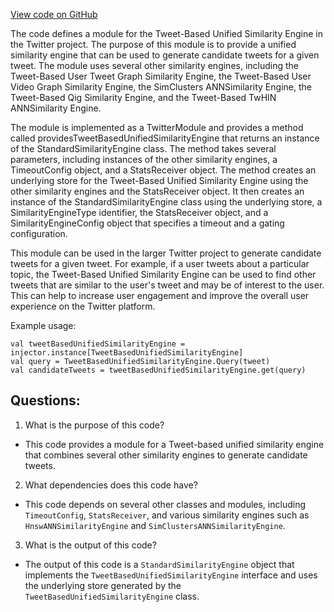 [View code on GitHub](https://github.com/misbahsy/the-algorithm/cr-mixer/server/src/main/scala/com/twitter/cr_mixer/module/similarity_engine/TweetBasedUnifiedSimilarityEngineModule.scala)

The code defines a module for the Tweet-Based Unified Similarity Engine in the Twitter project. The purpose of this module is to provide a unified similarity engine that can be used to generate candidate tweets for a given tweet. The module uses several other similarity engines, including the Tweet-Based User Tweet Graph Similarity Engine, the Tweet-Based User Video Graph Similarity Engine, the SimClusters ANNSimilarity Engine, the Tweet-Based Qig Similarity Engine, and the Tweet-Based TwHIN ANNSimilarity Engine. 

The module is implemented as a TwitterModule and provides a method called providesTweetBasedUnifiedSimilarityEngine that returns an instance of the StandardSimilarityEngine class. The method takes several parameters, including instances of the other similarity engines, a TimeoutConfig object, and a StatsReceiver object. The method creates an underlying store for the Tweet-Based Unified Similarity Engine using the other similarity engines and the StatsReceiver object. It then creates an instance of the StandardSimilarityEngine class using the underlying store, a SimilarityEngineType identifier, the StatsReceiver object, and a SimilarityEngineConfig object that specifies a timeout and a gating configuration.

This module can be used in the larger Twitter project to generate candidate tweets for a given tweet. For example, if a user tweets about a particular topic, the Tweet-Based Unified Similarity Engine can be used to find other tweets that are similar to the user's tweet and may be of interest to the user. This can help to increase user engagement and improve the overall user experience on the Twitter platform. 

Example usage:

```
val tweetBasedUnifiedSimilarityEngine = injector.instance[TweetBasedUnifiedSimilarityEngine]
val query = TweetBasedUnifiedSimilarityEngine.Query(tweet)
val candidateTweets = tweetBasedUnifiedSimilarityEngine.get(query)
```
## Questions: 
 1. What is the purpose of this code?
- This code provides a module for a Tweet-based unified similarity engine that combines several other similarity engines to generate candidate tweets.

2. What dependencies does this code have?
- This code depends on several other classes and modules, including `TimeoutConfig`, `StatsReceiver`, and various similarity engines such as `HnswANNSimilarityEngine` and `SimClustersANNSimilarityEngine`.

3. What is the output of this code?
- The output of this code is a `StandardSimilarityEngine` object that implements the `TweetBasedUnifiedSimilarityEngine` interface and uses the underlying store generated by the `TweetBasedUnifiedSimilarityEngine` class.
